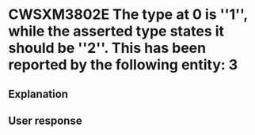 # CWSXM3802E The type at 0 is ''1'', while the asserted type states it should be ''2''. This has been reported by the following entity: 3

## Explanation

## User response